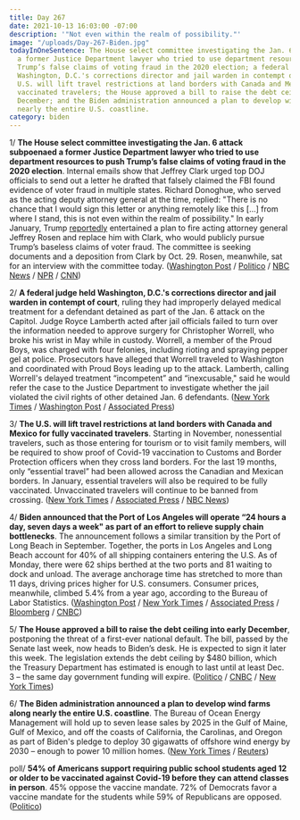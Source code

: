 ```yaml
---
title: Day 267
date: 2021-10-13 16:03:00 -07:00
description: '"Not even within the realm of possibility."'
image: "/uploads/Day-267-Biden.jpg"
todayInOneSentence: The House select committee investigating the Jan. 6 attack subpoenaed
  a former Justice Department lawyer who tried to use department resources to push
  Trump’s false claims of voting fraud in the 2020 election; a federal judge held
  Washington, D.C.'s corrections director and jail warden in contempt of court; the
  U.S. will lift travel restrictions at land borders with Canada and Mexico for fully
  vaccinated travelers; the House approved a bill to raise the debt ceiling into early
  December; and the Biden administration announced a plan to develop wind farms along
  nearly the entire U.S. coastline.
category: biden
---
```


1/ **The House select committee investigating the Jan. 6 attack subpoenaed a former Justice Department lawyer who tried to use department resources to push Trump’s false claims of voting fraud in the 2020 election**. Internal emails show that Jeffrey Clark urged top DOJ officials to send out a letter he drafted that falsely claimed the FBI found evidence of voter fraud in multiple states. Richard Donoghue, who served as the acting deputy attorney general at the time, replied: "There is no chance that I would sign this letter or anything remotely like this \[...\] from where I stand, this is not even within the realm of possibility." In early January, Trump [reportedly](https://whatthefuckjusthappenedtoday.com/2021/10/08/day-262/#2-trump-directly-asked-the-justice-d) entertained a plan to fire acting attorney general Jeffrey Rosen and replace him with Clark, who would publicly pursue Trump’s baseless claims of voter fraud. The committee is seeking documents and a deposition from Clark by Oct. 29. Rosen, meanwhile, sat for an interview with the committee today. ([Washington Post](https://www.washingtonpost.com/politics/jan-6-committee-clark-bannon/2021/10/13/2468292e-2c2a-11ec-8ef6-3ca8fe943a92_story.html) / [Politico](https://www.politico.com/news/2021/10/13/rosen-jan-6-committee-515910) / [NBC News](https://www.nbcnews.com/politics/politics-news/jan-6-committee-subpoenas-doj-official-who-supported-trump-push-n1281473) / [NPR](https://www.npr.org/2021/10/13/1045774976/jan-6-panel-issues-subpoena-for-trump-ally-ex-doj-official-jeffrey-clark) / [CNN](https://www.cnn.com/2021/10/13/politics/january-6-committee-jeffrey-clark-subpoena/index.html))

2/ **A federal judge held Washington, D.C.'s corrections director and jail warden in contempt of court**, ruling they had improperly delayed medical treatment for a defendant detained as part of the Jan. 6 attack on the Capitol. Judge Royce Lamberth acted after jail officials failed to turn over the information needed to approve surgery for Christopher Worrell, who broke his wrist in May while in custody. Worrell, a member of the Proud Boys, was charged with four felonies, including rioting and spraying pepper gel at police. Prosecutors have alleged that Worrell traveled to Washington and coordinated with Proud Boys leading up to the attack. Lamberth, calling Worrell's delayed treatment “incompetent” and “inexcusable," said he would refer the case to the Justice Department to investigate whether the jail violated the civil rights of other detained Jan. 6 defendants. ([New York Times](https://www.nytimes.com/2021/10/13/us/politics/jan-6-jail-contempt.html) / [Washington Post](https://www.washingtonpost.com/local/legal-issues/dc-jail-conditions-contempt-investigation/2021/10/13/65292cd0-2ba1-11ec-985d-3150f7e106b2_story.html) / [Associated Press](https://apnews.com/article/proud-boys-district-of-columbia-capitol-siege-b944fd79b8e132f633bfb0111adfaba8))

3/ **The U.S. will lift travel restrictions at land borders with Canada and Mexico for fully vaccinated travelers**.  Starting in November, nonessential travelers, such as those entering for tourism or to visit family members, will be required to show proof of Covid-19 vaccination to Customs and Border Protection officers when they cross land borders. For the last 19 months, only “essential travel” had been allowed across the Canadian and Mexican borders. In January, essential travelers will also be required to be fully vaccinated. Unvaccinated travelers will continue to be banned from crossing. ([New York Times](https://www.nytimes.com/2021/10/12/us/politics/us-canada-mexico-borders-open.html) / [Associated Press](https://apnews.com/article/coronavirus-pandemic-lifestyle-covid-19-pandemic-air-travel-health-c3f7e2b8feca4c8cdaf4301ae9c81a79) / [NBC News](https://www.nbcnews.com/politics/politics-news/travelers-crossing-land-borders-u-s-face-vaccine-requirement-n1281392))

4/ **Biden announced that the Port of Los Angeles will operate “24 hours a day, seven days a week" as part of an effort to relieve supply chain bottlenecks**. The announcement follows a similar transition by the Port of Long Beach in September. Together, the ports in Los Angeles and Long Beach account for 40% of all shipping containers entering the U.S. As of Monday, there were 62 ships berthed at the two ports and 81 waiting to dock and unload. The average anchorage time has stretched to more than 11 days, driving prices higher for U.S. consumers. Consumer prices, meanwhile, climbed 5.4% from a year ago, according to the Bureau of Labor Statistics. ([Washington Post](https://www.washingtonpost.com/business/2021/10/13/biden-port-los-angeles-supply-chain/) / [New York Times](https://www.nytimes.com/2021/10/13/us/politics/biden-port-los-angeles-supply-chain.html) / [Associated Press](https://apnews.com/article/coronavirus-pandemic-joe-biden-business-los-angeles-health-48ff262b882a37308e4a3f15934b2ee4) / [Bloomberg](https://www.bloomberg.com/news/articles/2021-10-13/biden-confronts-supply-chain-crisis-stretching-beyond-his-grip?srnd=premium&sref=MIBMEEoj) / [CNBC](https://www.cnbc.com/2021/10/13/supply-chain-biden-backs-running-west-coast-ports-24-7-to-ease-bottlenecks.html))

5/ **The House approved a bill to raise the debt ceiling into early December**, postponing the threat of a first-ever national default. The bill, passed by the Senate last week, now heads to Biden’s desk. He is expected to sign it later this week. The legislation extends the debt ceiling by $480 billion, which the Treasury Department has estimated is enough to last until at least Dec. 3 – the same day government funding will expire. ([Politico](https://www.politico.com/news/2021/10/12/congress-debt-limit-december-515820) / [CNBC](https://www.cnbc.com/2021/10/12/house-passes-debt-limit-hike-to-avoid-default.html) / [New York Times](https://www.nytimes.com/2021/10/12/us/politics/debt-ceiling-house-biden.html))

6/ **The Biden administration announced a plan to develop wind farms along nearly the entire U.S. coastline**. The Bureau of Ocean Energy Management will hold up to seven lease sales by 2025 in the Gulf of Maine, Gulf of Mexico, and off the coasts of California, the Carolinas, and Oregon as part of Biden's pledge to deploy 30 gigawatts of offshore wind energy by 2030 – enough to power 10 million homes. ([New York Times](https://www.nytimes.com/2021/10/13/climate/biden-offshore-wind-farms.html) / [Reuters](https://www.reuters.com/world/us/us-aiming-hold-up-seven-offshore-wind-auctions-by-2025-2021-10-13/))

poll/ **54% of Americans support requiring public school students aged 12 or older to be vaccinated against Covid-19 before they can attend classes in person**. 45% oppose the vaccine mandate.  72% of Democrats favor a vaccine mandate for the students while 59% of Republicans are opposed. ([Politico](https://www.politico.com/news/2021/10/08/poll-support-vaccine-mandates-students-515657))